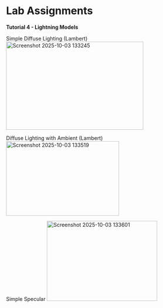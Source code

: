# Lab Assignments



**Tutorial 4 - Lightning Models**



Simple Diffuse Lighting (Lambert)
<img width="374" height="240" alt="Screenshot 2025-10-03 133245" src="https://github.com/user-attachments/assets/bd8f9ab0-3303-4f63-81ef-0de452e0d600" />

Diffuse Lighting with Ambient (Lambert)
<img width="308" height="203" alt="Screenshot 2025-10-03 133519" src="https://github.com/user-attachments/assets/beefee02-bffb-4a03-b3af-a38fc7070cdf" />

Simple Specular
<img width="301" height="218" alt="Screenshot 2025-10-03 133601" src="https://github.com/user-attachments/assets/877a7412-9a86-4da4-983e-d82fac2abaf6" />

